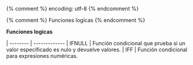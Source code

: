 {% comment %} encoding: utf-8 {% endcomment %}

{% comment %} Funciones logicas {% endcomment %}
 

**Funciones logicas**

| -------- | -------------
| IFNULL | Función condicional que prueba si un valor especificado es nulo y devuelve valores.
| IFF | Función condicional para expresiones numéricas.
